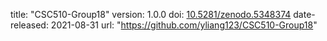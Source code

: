 title: "CSC510-Group18"
version: 1.0.0
doi: [10.5281/zenodo.5348374](https://doi.org/10.5281/zenodo.5348374)
date-released: 2021-08-31
url: "https://github.com/yliang123/CSC510-Group18"
